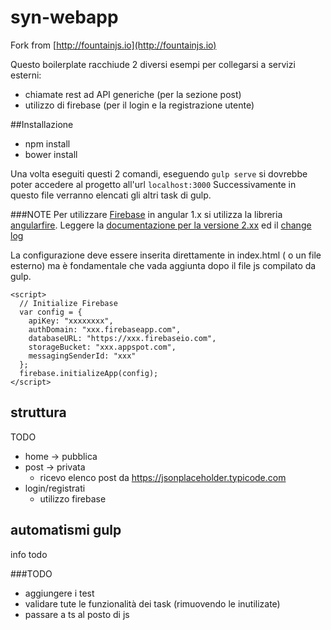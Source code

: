 # syn-webapp
Fork from  [http://fountainjs.io](http://fountainjs.io)

Questo boilerplate racchiude 2 diversi esempi per collegarsi a servizi esterni:
* chiamate rest ad API generiche (per la sezione post)
* utilizzo di firebase (per il login e la registrazione utente)


##Installazione
* npm install
* bower install

Una volta eseguiti questi 2 comandi, eseguendo `gulp serve` si dovrebbe poter accedere al progetto all'url `localhost:3000`
Successivamente in questo file verranno elencati gli altri task di gulp.

###NOTE
Per utilizzare [Firebase](https://firebase.google.com/) in angular 1.x si utilizza la libreria [angularfire](https://github.com/firebase/angularfire).
Leggere la [documentazione per la versione 2.xx](https://github.com/firebase/angularfire/blob/master/docs/reference.md) ed il [change log ](https://github.com/firebase/angularfire/blob/master/docs/migration/1XX-to-2XX.md)
 
La configurazione deve essere inserita direttamente in index.html ( o un file esterno) ma è fondamentale che vada aggiunta dopo il file js compilato da gulp.
```
<script>
  // Initialize Firebase
  var config = {
    apiKey: "xxxxxxxx",
    authDomain: "xxx.firebaseapp.com",
    databaseURL: "https://xxx.firebaseio.com",
    storageBucket: "xxx.appspot.com",
    messagingSenderId: "xxx"
  };
  firebase.initializeApp(config);
</script>
```

  
 
## struttura
TODO
* home -> pubblica
* post -> privata
  * ricevo elenco post da https://jsonplaceholder.typicode.com
* login/registrati
   * utilizzo firebase 
   
## automatismi gulp
info todo


###TODO
* aggiungere i test
* validare tute le funzionalità dei task (rimuovendo le inutilizate)
* passare a ts al posto di js
